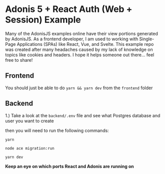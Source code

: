 # Adonis 5 + React Auth (Web + Session) Example

Many of the AdonisJS examples online have their view portions generated by AdonisJS. As a frontend developer, I am used to working with Single-Page Applications (SPAs) like React, Vue, and Svelte. This example repo was created after many headaches caused by my lack of knowledge on topics like cookies and headers. I hope it helps someone out there... feel free to share!

## Frontend

You should just be able to do `yarn && yarn dev` from the `frontend` folder

## Backend

1.) Take a look at the `backend/.env` file and see what Postgres database and user you want to create

then you will need to run the following commands:

`yarn`

`node ace migration:run`

`yarn dev`

**Keep an eye on which ports React and Adonis are running on**
